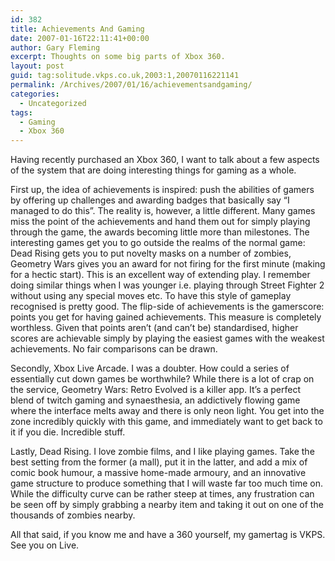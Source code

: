 ```yaml
---
id: 382
title: Achievements And Gaming
date: 2007-01-16T22:11:41+00:00
author: Gary Fleming
excerpt: Thoughts on some big parts of Xbox 360.
layout: post
guid: tag:solitude.vkps.co.uk,2003:1,20070116221141
permalink: /Archives/2007/01/16/achievementsandgaming/
categories:
  - Uncategorized
tags:
  - Gaming
  - Xbox 360
---
```

Having recently purchased an Xbox 360, I want to talk about a few aspects of the system that are doing interesting things for gaming as a whole.

First up, the idea of achievements is inspired: push the abilities of gamers by offering up challenges and awarding badges that basically say &#8220;I managed to do this&#8221;. The reality is, however, a little different. Many games miss the point of the achievements and hand them out for simply playing through the game, the awards becoming little more than milestones. The interesting games get you to go outside the realms of the normal game: Dead Rising gets you to put novelty masks on a number of zombies, Geometry Wars gives you an award for not firing for the first minute (making for a hectic start). This is an excellent way of extending play. I remember doing similar things when I was younger i.e. playing through Street Fighter 2 without using any special moves etc. To have this style of gameplay recognised is pretty good. The flip-side of achievements is the gamerscore: points you get for having gained achievements. This measure is completely worthless. Given that points aren&#8217;t (and can&#8217;t be) standardised, higher scores are achievable simply by playing the easiest games with the weakest achievements. No fair comparisons can be drawn.

Secondly, Xbox Live Arcade. I was a doubter. How could a series of essentially cut down games be worthwhile? While there is a lot of crap on the service, Geometry Wars: Retro Evolved is a killer app. It&#8217;s a perfect blend of twitch gaming and synaesthesia, an addictively flowing game where the interface melts away and there is only neon light. You get into the zone incredibly quickly with this game, and immediately want to get back to it if you die. Incredible stuff.

Lastly, Dead Rising. I love zombie films, and I like playing games. Take the best setting from the former (a mall), put it in the latter, and add a mix of comic book humour, a massive home-made armoury, and an innovative game structure to produce something that I will waste far too much time on. While the difficulty curve can be rather steep at times, any frustration can be seen off by simply grabbing a nearby item and taking it out on one of the thousands of zombies nearby.

All that said, if you know me and have a 360 yourself, my gamertag is VKPS. See you on Live.